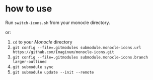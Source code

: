 # how to use

Run `switch-icons.sh` from your monocle directory.

or:

1. `cd` to your *Monocle* directory
2. `git config --file=.gitmodules submodule.monocle-icons.url https://github.com/Imaginum/monocle-icons.git`
3. `git config --file=.gitmodules submodule.monocle-icons.branch larger-outlined`
4. `git submodule sync`
5. `git submodule update --init --remote`
